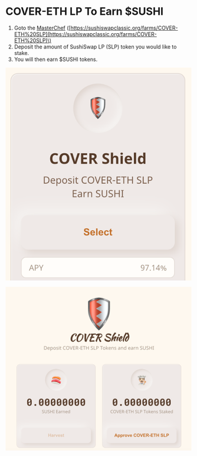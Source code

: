 # COVER-ETH LP To Earn $SUSHI

1. Goto the [MasterChef](https://sushiswapclassic.org/farms/COVER-ETH%20SLP) \([https://sushiswapclassic.org/farms/COVER-ETH%20SLP](https://sushiswapclassic.org/farms/COVER-ETH%20SLP)\) 
2. Deposit the amount of SushiSwap LP \(SLP\) token you would like to stake. 
3. You will then earn $SUSHI tokens.

![](../../../.gitbook/assets/screen-shot-2021-01-14-at-2.19.51-am.png)

![](../../../.gitbook/assets/screen-shot-2021-01-13-at-8.28.40-pm%20%281%29.png)



